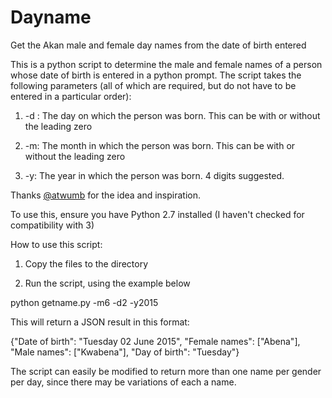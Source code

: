 # Dayname
Get the Akan male and female day names from the date of birth entered

This is a python script to determine the male and female names of a person whose date of birth is entered in a python prompt. 
The script takes the following parameters (all of which are required, but do not have to be entered in a particular order): 

1. -d : The day on which the person was born. This can be with or without the leading zero 

2. -m: The month in which the person was born. This can be with or without the leading zero 

3. -y: The year in which the person was born. 4 digits suggested. 

Thanks [@atwumb](http://www.github.com/atwumb) for the idea and inspiration. 

To use this, ensure you have Python 2.7 installed (I haven't checked for compatibility with 3)

How to use this script: 

1. Copy the files to the directory 

2. Run the script, using the example below

python getname.py -m6 -d2 -y2015

This will return a JSON result in this format: 

{"Date of birth": "Tuesday 02 June 2015", "Female names": ["Abena"], "Male names": ["Kwabena"], "Day of birth": "Tuesday"}

The script can easily be modified to return more than one name per gender per day, since there may be variations of each a name. 

